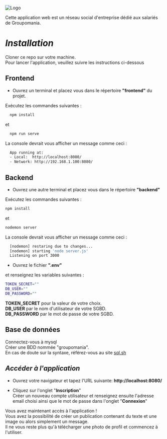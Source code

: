 
![Logo](https://repository-images.githubusercontent.com/389939523/ba474fa1-9c0a-4064-b83f-c655b6bdf4e9)


Cette application web est un réseau social d'entreprise dédié aux salariés de Groupomania.


# *Installation*
Cloner ce repo sur votre machine.  
Pour lancer l'application, veuillez suivre les instructions ci-dessous

## __Frontend__

- Ouvrez un terminal et placez vous dans le répertoire __"frontend"__ du projet.

Exécutez les commandes suivantes :

```bash
  npm install
```
et 

```bash
  npm run serve
```

La console devrait vous afficher un message comme ceci :

```bash
  App running at:
  - Local:  http://localhost:8080/
  - Network: http://192.168.1.100:8080/
```

## __Backend__

- Ouvrez une autre terminal et placez vous dans le répertoire __"backend"__

Exécutez les commandes suivantes :

```bash
npm install
```

et 

```bash
nodemon server
```

La console devrait vous afficher un message comme ceci :

```bash
  [nodemon] restaring due to changes...
  [nodemon] starting 'node server.js'
  Listening on port 3000
```

- Ouvrez le fichier __".env"__

et renseignez les variables suivantes :

```bash
TOKEN_SECRET=""
DB_USER=""
DB_PASSWORD=""
```
__TOKEN_SECRET__ pour la valeur de votre choix.  
__DB_USER__ par le nom d'utilisateur de votre SGBD.  
__DB_PASSWORD__ par le mot de passe de votre SGBD.


## __Base de données__

Connectez-vous à mysql  
Créer une BDD nommée "groupomania".  
En cas de doute sur la syntaxe, référez-vous au site [sql.sh](https://sql.sh/cours/create-database)

## *Accéder à l'application*

- Ouvrez votre navigateur et tapez l'URL suivante: __http://localhost:8080/__

- Cliquez sur l'onglet "__Inscription__"  
Créer un nouveau compte utilisateur et renseignez ensuite l'adresse email choisi ainsi que le mot de passe dans l'onglet "__Connexion__"

Vous avez maintenant accès à l'application !  
Vous avez la possibilité de créer un publication contenant du texte et une image ou alors simplement un message.  
Il ne vous reste plus qu'à télécharger une photo de profil et commencez à l'utiliser.